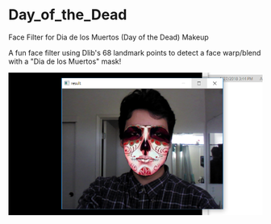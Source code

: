# Day_of_the_Dead
Face Filter for Dia de los Muertos (Day of the Dead) Makeup

A fun face filter using Dlib's 68 landmark points to detect a face warp/blend with a "Dia de los Muertos"
mask!

![Alt text](https://github.com/diegofigueroa79/Day_of_the_Dead/blob/master/after.png?raw=true)
